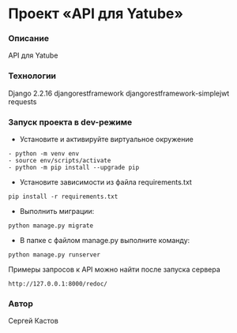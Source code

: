 # Проект «API для Yatube»
### Описание
API для Yatube
### Технологии
Django 2.2.16
djangorestframework
djangorestframework-simplejwt
requests
### Запуск проекта в dev-режиме
- Установите и активируйте виртуальное окружение
 ```
- python -m venv env
- source env/scripts/activate
- python -m pip install --upgrade pip
```
- Установите зависимости из файла requirements.txt
```
pip install -r requirements.txt
``` 
 - Выполнить миграции:
``` 
python manage.py migrate
```
- В папке с файлом manage.py выполните команду:
```
python manage.py runserver
```

 Примеры запросов к API можно найти после запуска сервера
 ```
 http://127.0.0.1:8000/redoc/
 ```
### Автор
Сергей Кастов